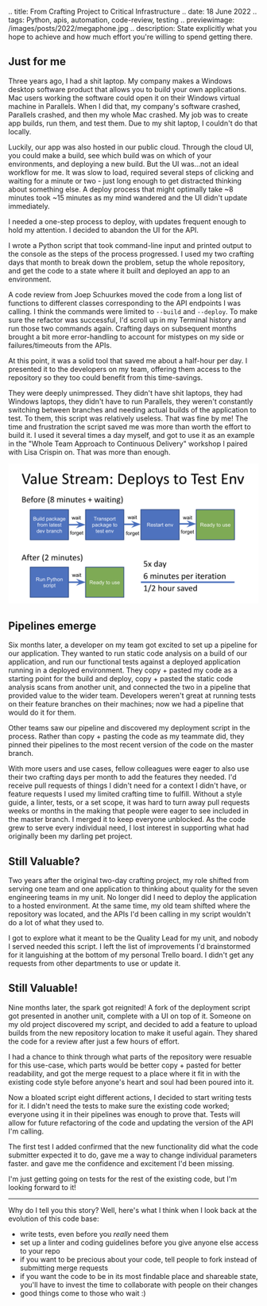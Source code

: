 .. title: From Crafting Project to Critical Infrastructure
.. date: 18 June 2022
.. tags: Python, apis, automation, code-review, testing
.. previewimage: /images/posts/2022/megaphone.jpg
.. description: State explicitly what you hope to achieve and how much effort you're willing to spend getting there.

## Just for me

Three years ago, I had a shit laptop. My company makes a Windows desktop software product that allows you to build your own applications. Mac users working the software could open it on their Windows virtual machine in Parallels. When I did that, my company's software crashed, Parallels crashed, and then my whole Mac crashed. My job was to create app builds, run them, and test them. Due to my shit laptop, I couldn't do that locally. 

Luckily, our app was also hosted in our public cloud. Through the cloud UI, you could make a build, see which build was on which of your environments, and deploying a new build. But the UI was...not an ideal workflow for me. It was slow to load, required several steps of clicking and waiting for a minute or two - just long enough to get distracted thinking about something else. A deploy process that might optimally take ~8 minutes took ~15 minutes as my mind wandered and the UI didn't update immediately. 

I needed a one-step process to deploy, with updates frequent enough to hold my attention. I decided to abandon the UI for the API. 

I wrote a Python script that took command-line input and printed output to the console as the steps of the process progressed. I used my two crafting days that month to break down the problem, setup the whole repository, and get the code to a state where it built and deployed an app to an environment. 

A code review from Joep Schuurkes moved the code from a long list of functions to different classes corresponding to the API endpoints I was calling. I think the commands were limited to `--build` and `--deploy`. To make sure the refactor was successful, I'd scroll up in my Terminal history and run those two commands again. Crafting days on subsequent months brought a bit more error-handling to account for mistypes on my side or failures/timeouts from the APIs. 

At this point, it was a solid tool that saved me about a half-hour per day. I presented it to the developers on my team, offering them access to the repository so they too could benefit from this time-savings. 

They were deeply unimpressed. They didn't have shit laptops, they had Windows laptops, they didn't have to run Parallels, they weren't constantly switching between branches and needing actual builds of the application to test. To them, this script was relatively useless. That was fine by me! The time and frustration the script saved me was more than worth the effort to build it. I used it several times a day myself, and got to use it as an example in the "Whole Team Approach to Continuous Delivery" workshop I paired with Lisa Crispin on. That was more than enough. 

![](/images/posts/2022/cloud-deployment-script.png "Slide from the workshop")

## Pipelines emerge

Six months later, a developer on my team got excited to set up a pipeline for our application. They wanted to run static code analysis on a build of our application, and run our functional tests against a deployed application running in a deployed environment. They copy + pasted my code as a starting point for the build and deploy, copy + pasted the static code analysis scans from another unit, and connected the two in a pipeline that provided value to the wider team. Developers weren't great at running tests on their feature branches on their machines; now we had a pipeline that would do it for them. 

Other teams saw our pipeline and discovered my deployment script in the process. Rather than copy + pasting the code as my teammate did, they pinned their pipelines to the most recent version of the code on the master branch. 

With more users and use cases, fellow colleagues were eager to also use their two crafting days per month to add the features they needed. I'd receive pull requests of things I didn't need for a context I didn't have, or feature requests I used my limited crafting time to fulfill. Without a style guide, a linter, tests, or a set scope, it was hard to turn away pull requests weeks or months in the making that people were eager to see included in the master branch. I merged it to keep everyone unblocked. As the code grew to serve every individual need, I lost  interest in supporting what had originally been my darling pet project. 

## Still Valuable? 

Two years after the original two-day crafting project, my role shifted from serving one team and one application to thinking about quality for the seven engineering teams in my unit. No longer did I need to deploy the application to a hosted environment. At the same time, my old team shifted where the repository was located, and the APIs I'd been calling in my script wouldn't do a lot of what they used to. 

I got to explore what it meant to be the Quality Lead for my unit, and nobody I served needed this script. I left the list of improvements I'd brainstormed for it languishing at the bottom of my personal Trello board. I didn't get any requests from other departments to use or update it. 

## Still Valuable!

Nine months later, the spark got reignited! A fork of the deployment script got presented in another unit, complete with a UI on top of it. Someone on my old project discovered my script, and decided to add a feature to upload builds from the new repository location to make it useful again. They shared the code for a review after just a few hours of effort. 

I had a chance to think through what parts of the repository were resuable for this use-case, which parts would be better copy + pasted for better readability, and got the merge request to a place where it fit in with the existing code style before anyone's heart and soul had been poured into it. 

Now a bloated script eight different actions, I decided to start writing tests for it. I didn't need the tests to make sure the existing code worked; everyone using it in their pipelines was enough to prove that. Tests will allow for future refactoring of the code and updating the version of the API I'm calling.

The first test I added confirmed that the new functionality did what the code submitter expected it to do, gave me a way to change individual parameters  faster. and gave me the confidence and excitement I'd been missing. 

I'm just getting going on tests for the rest of the existing code, but I'm looking forward to it!

--- 

Why do I tell you this story? Well, here's what I think when I look back at the evolution of this code base: 

- write tests, even before you *really* need them
- set up a linter and coding guidelines before you give anyone else access to your repo
- if you want to be precious about your code, tell people to fork instead of submitting merge requests
- if you want the code to be in its most findable place and shareable state, you'll have to invest the time to collaborate with people on their changes
- good things come to those who wait :)
